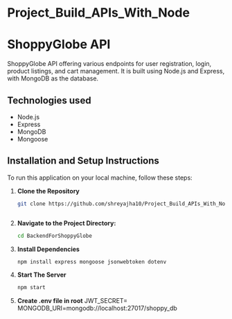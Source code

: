 # Project_Build_APIs_With_Node

# ShoppyGlobe API

ShoppyGlobe API offering various endpoints for user registration, login, product listings, and cart management. It is built using Node.js and Express, with MongoDB as the database.

## Technologies used

- Node.js
- Express
- MongoDB
- Mongoose

## Installation and Setup Instructions

To run this application on your local machine, follow these steps:

1. **Clone the Repository**
   ```bash
   git clone https://github.com/shreyajha10/Project_Build_APIs_With_Node



2. **Navigate to the Project Directory:**
   ```bash
   cd BackendForShoppyGlobe


3. **Install Dependencies**
   ```bash
   npm install express mongoose jsonwebtoken dotenv

4. **Start The Server**
   ```bash
   npm start

5. **Create .env file in root**
    JWT_SECRET=
    MONGODB_URI=mongodb://localhost:27017/shoppy_db
